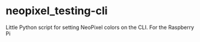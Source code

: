 # neopixel_testing-cli
Little Python script for setting NeoPixel colors on the CLI. For the Raspberry Pi
